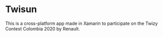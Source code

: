 # Twisun
This is a cross-platform app made in Xamarin to participate on the Twizy Contest Colombia 2020 by Renault.
